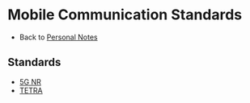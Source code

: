 # Mobile Communication Standards

- Back to [Personal Notes](../README.md)

## Standards

- [5G NR](5G_NR.md)
- [TETRA](TETRA.md)

